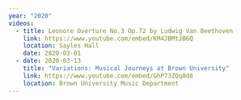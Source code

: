 ```yaml
---
year: "2020"
videos:
  - title: Leonore Overture No.3 Op.72 by Ludwig Van Beethoven
    link: https://www.youtube.com/embed/KM4JBMtJB6Q
    location: Sayles Hall
    date: 2020-03-01
  - date: 2020-03-13
    title: "Variations: Musical Journeys at Brown University"
    link: https://www.youtube.com/embed/GhP73ZQq8d8
    location: Brown University Music Department
---
```


